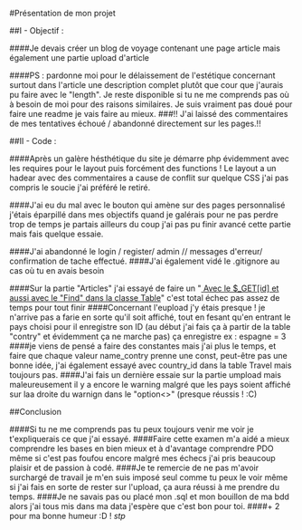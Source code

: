 #Présentation de mon projet 

##I - Objectif : 

####Je devais créer un blog de voyage contenant une page article mais également une partie upload d'article

####PS : pardonne moi pour le délaissement de l'estétique concernant surtout dans l'article une description complet plutôt que cour que j'aurais pu faire avec le "length". Je reste disponible si tu ne me comprends pas où à besoin de moi pour des raisons similaires. Je suis vraiment pas doué pour faire une readme je vais faire au mieux.
###!! J'ai laissé des commentaires de mes tentatives échoué / abandonné directement sur les pages.!!


##II - Code : 

####Après un galère hésthétique du site  je démarre php évidemment avec les requires pour le layout puis forcément des functions ! Le layout a un hadear avec des commentaires a cause de conflit sur quelque CSS j'ai pas compris le soucie j'ai préféré le retiré.

####J'ai eu du mal avec le bouton qui amène sur des pages personnalisé j'étais éparpillé dans mes objectifs quand je galérais pour ne pas perdre trop de temps je partais ailleurs du coup j'ai pas pu finir avancé cette partie mais fais quelque essaie.

####J'ai abandonné le login / register/ admin // messages d'erreur/ confirmation de tache effectué. 
####J'ai également vidé le .gitignore au cas où tu en avais besoin

####Sur la partie "Articles" j'ai essayé de faire un "<a href> Avec le $_GET[id] et aussi avec le "Find" dans la classe Table</a>" c'est total échec pas assez de temps pour tout finir
####Concernant l'eupload j'y étais presque ! je n'arrive pas a farie en sorte qu'il soit affiché, tout en fesant qu'en entrant le pays choisi pour il enregistre son ID (au début j'ai fais ça à partir de la table "contry" et évidemment ça ne marche pas) ça enregistre ex : espagne = 3 
####je viens de pensé a faire des constantes mais j'ai plus le temps, et faire que chaque valeur name_contry prenne une const, peut-être pas une bonne idée, j'ai également essayé avec country_id dans la table Travel mais toujours pas. 
####J'ai fais un dernière essaie sur la partie umpload mais maleureusement il y a encore le warning malgré que les pays soient affiché sur laa droite du warnign dans le "option<>" (presque réussis ! :C)

##Conclusion 

####Si tu ne me comprends pas tu peux toujours venir me voir je t'expliquerais ce que j'ai essayé.
####Faire cette examen m'a aidé a mieux comprendre les bases en bien mieux et à d'avantage comprendre PDO même si c'est pas foufou encore malgré mes échecs j'ai pris beaucoup plaisir et de passion à codé.
####Je te remercie de ne pas m'avoir surchargé de travail je m'en suis imposé seul comme tu peux le voir même si j'ai fais en sorte de rester sur l'upload, ça aura réussi à me prendre du temps.
####Je ne savais pas ou placé mon .sql et mon bouillon de ma bdd alors j'ai tous mis dans ma data j'espère que c'est bon pour toi.
####+ 2 pour ma bonne humeur :D ! *stp*